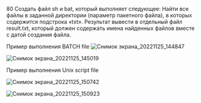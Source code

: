80 Создать файл sh и bat, который выполняет следующее: 
Найти все файлы в заданной директории (параметр пакетного файла), в которых содержится подстрока «txt». Результат вывести в отдельный файл result.txt, который должен содержать имена найденных файлов вместе с датой создания файла.

Пример выполнения BATCH file
![Снимок экрана_20221125_144847](https://user-images.githubusercontent.com/116163887/203979754-f279b4bc-7654-4e50-86ef-a66e48098db1.png)

![Снимок экрана_20221125_145019](https://user-images.githubusercontent.com/116163887/203979942-6dfe8b2f-0513-4802-8a00-013cbc827f4a.png)

Пример выполнения Unix script file

![Снимок экрана_20221125_150742](https://user-images.githubusercontent.com/116163887/203983001-01b605b8-9ddf-4345-872f-a711013f67b4.png)

![Снимок экрана_20221125_150923](https://user-images.githubusercontent.com/116163887/203983175-e04c3edf-589a-4eba-9641-924905deed66.png)
